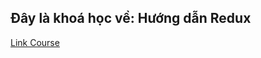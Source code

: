 ## Đây là khoá học về: Hướng dẫn Redux

[Link Course](https://www.youtube.com/playlist?list=PLKzNGvIJtUDag3UK14dvOvaHBBvSGSY8U)
